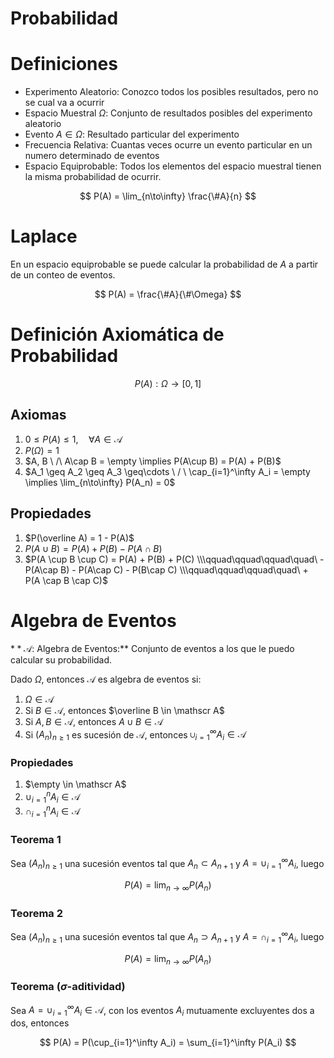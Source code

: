 # Probabilidad

# Definiciones

- Experimento Aleatorio: Conozco todos los posibles resultados, pero no se cual va a ocurrir
- Espacio Muestral $\Omega$: Conjunto de resultados posibles del experimento aleatorio
- Evento $A \in \Omega$: Resultado particular del experimento
- Frecuencia Relativa: Cuantas veces ocurre un evento particular en un numero determinado de eventos
- Espacio Equiprobable: Todos los elementos del espacio muestral tienen la misma probabilidad de ocurrir.

$$
P(A) = \lim_{n\to\infty} \frac{\#A}{n}
$$

# Laplace

En un espacio equiprobable se puede calcular la probabilidad de $A$ a partir de un conteo de eventos.

$$
P(A) = \frac{\#A}{\#\Omega}
$$

# Definición Axiomática de Probabilidad

$$
P(A) : \Omega \to [0,1]
$$

## Axiomas

1. $0 \leq P(A) \leq 1, \quad \forall A\in \mathscr A$
2. $P(\Omega) = 1$
3. $A, B \ /\  A\cap B = \empty \implies P(A\cup B) = P(A) + P(B)$
4. $A_1 \geq A_2 \geq A_3 \geq\cdots \  / \ \cap_{i=1}^\infty A_i = \empty \implies \lim_{n\to\infty} P(A_n) = 0$

## Propiedades

1. $P(\overline A) = 1 - P(A)$
2. $P(A \cup B) = P(A) + P(B) - P(A\cap B)$
3. $P(A \cup B \cup C) = P(A) + P(B) + P(C) \\\qquad\qquad\qquad\quad\ - P(A\cap B) - P(A\cap C) - P(B\cap C) \\\qquad\qquad\qquad\quad\  + P(A \cap B \cap C)$

# Algebra de Eventos

$**\mathscr A:$ Algebra de Eventos:** Conjunto de eventos a los que le puedo calcular su probabilidad.

Dado $\Omega$, entonces $\mathscr A$ es algebra de eventos si:

1. $\Omega \in \mathscr A$
2. Si $B \in \mathscr A$, entonces $\overline B \in \mathscr A$
3. Si $A, B \in \mathscr A$, entonces $A \cup B \in \mathscr A$
4. Si $(A_n)_{n \geq 1}$ es sucesión de $\mathscr A$, entonces $\cup_{i=1}^\infty A_i \in \mathscr A$

### **Propiedades**

1. $\empty \in \mathscr A$
2. $\cup_{i=1}^n A_i \in \mathscr A$
3. $\cap_{i=1}^n A_i \in \mathscr A$

### Teorema 1

Sea $(A_n)_{n \geq 1}$ una sucesión eventos tal que $A_n \subset A_{n+1}$ y $A = \cup_{i=1}^\infty A_i$, luego

$$
P(A) = \lim_{n\to\infty}P(A_n)
$$

### Teorema 2

Sea $(A_n)_{n \geq 1}$ una sucesión eventos tal que $A_n \supset A_{n+1}$ y $A = \cap_{i=1}^\infty A_i$, luego

$$
P(A) = \lim_{n\to\infty}P(A_n)
$$

### Teorema ($\sigma$-aditividad)

Sea $A = \cup_{i=1}^\infty A_i \in \mathscr A$, con los eventos $A_i$ mutuamente excluyentes dos a dos, entonces

$$
P(A) = P(\cup_{i=1}^\infty A_i) = \sum_{i=1}^\infty P(A_i)
$$